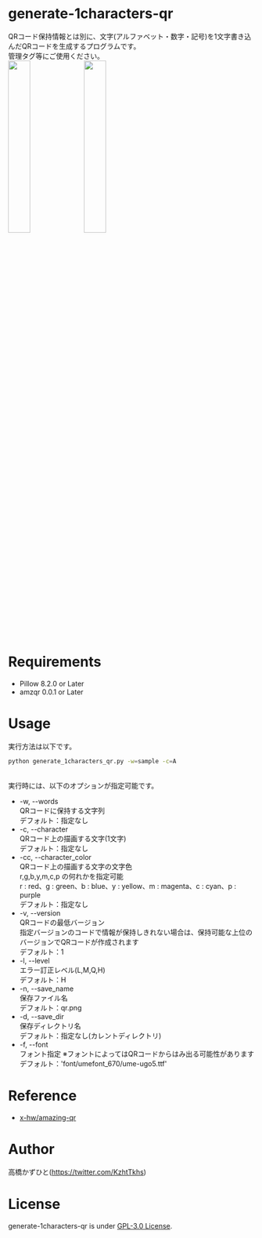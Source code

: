 # generate-1characters-qr
QRコード保持情報とは別に、文字(アルファベット・数字・記号)を1文字書き込んだQRコードを生成するプログラムです。<br>
管理タグ等にご使用ください。<br>
<img src="https://user-images.githubusercontent.com/37477845/122433251-02fa3a80-cfd1-11eb-9c6c-a85354465338.png" width="30%"> <img src="https://user-images.githubusercontent.com/37477845/122433246-01c90d80-cfd1-11eb-9e83-cb416a690b66.png" width="30%"> 

# Requirements
* Pillow 8.2.0 or Later
* amzqr 0.0.1 or Later

# Usage
実行方法は以下です。<br>
```bash
python generate_1characters_qr.py -w=sample -c=A
```
<br>
実行時には、以下のオプションが指定可能です。

* -w, --words<br>
QRコードに保持する文字列<br>
デフォルト：指定なし
* -c, --character<br>
QRコード上の描画する文字(1文字)<br>
デフォルト：指定なし
* -cc, --character_color<br>
QRコード上の描画する文字の文字色<br>r,g,b,y,m,c,p の何れかを指定可能<br>r : red、g : green、b : blue、y : yellow、m : magenta、c : cyan、p : purple<br>
デフォルト：指定なし
* -v, --version<br>
QRコードの最低バージョン<br>指定バージョンのコードで情報が保持しきれない場合は、保持可能な上位のバージョンでQRコードが作成されます<br>
デフォルト：1
* -l, --level<br>
エラー訂正レベル(L,M,Q,H)<br>
デフォルト：H
* -n, --save_name<br>
保存ファイル名<br>
デフォルト：qr.png
* -d, --save_dir<br>
保存ディレクトリ名<br>
デフォルト：指定なし(カレントディレクトリ)
* -f, --font<br>
フォント指定 ※フォントによってはQRコードからはみ出る可能性があります<br>
デフォルト：'font/umefont_670/ume-ugo5.ttf'

# Reference
* [x-hw/amazing-qr](https://github.com/x-hw/amazing-qr)

# Author
高橋かずひと(https://twitter.com/KzhtTkhs)
 
# License 
generate-1characters-qr is under [GPL-3.0 License](LICENSE).
